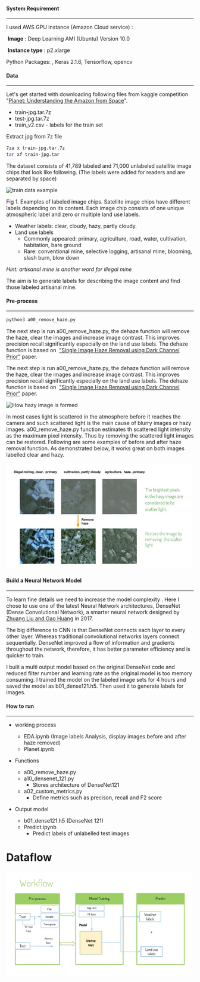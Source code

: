 #### System Requirement

------

I used AWS GPU instance (Amazon Cloud service) :

​	 **Image** : Deep Learning AMI (Ubuntu) Version 10.0 

​	 **Instance type** : p2.xlarge

Python Packages: , Keras 2.1.6, Tensorflow, opencv

#### Data

------

Let's get started with downloading following files from kaggle competition  "[Planet: Understanding the Amazon from Space](https://www.kaggle.com/c/planet-understanding-the-amazon-from-space)". 

- train-jpg.tar.7z  
- test-jpg.tar.7z 
- train_v2.csv       -   labels for the train set

Extract jpg from 7z file

``` bash
7za x train-jpg.tar.7z
tar xf train-jpg.tar
```

The dataset consists of 41,789 labeled and 71,000 unlabeled  satellite image chips that look like following. (The labels were added for readers and are separated by space)

![train data example](https://github.com/mumuxi15/metis_proj/blob/master/Multilabel%20image%20classification/img/eg1.jpg?raw=true)

Fig 1. Examples of labeled image chips. Satellite image chips have different labels depending on its content. Each image chip consists of one unique atmospheric label and zero or multiple land use labels. 

- Weather labels: clear, cloudy, hazy, partly cloudy. 
- Land use labels
  - Commonly appeared: primary, agriculture, road, water, cultivation, habitation, bare ground
  - Rare: conventional mine,  selective logging, artisanal mine,  blooming, slash burn, blow down

*Hint: artisanal mine is another word for illegal mine*

The aim is to generate labels for describing the image content and find those labeled artisanal mine. 

#### Pre-process

------

``` python
python3 a00_remove_haze.py
```

The next step is run a00_remove_haze.py, the dehaze function will remove the haze, clear the images and increase image contrast. This improves precision recall significantly especially on the land use labels. The dehaze function is based on  ["Single Image Haze Removal using Dark Channel Prior"](https://www.robots.ox.ac.uk/~vgg/rg/papers/hazeremoval.pdf) paper.

The next step is run a00_remove_haze.py, the dehaze function will remove the haze, clear the images and increase image contrast. This improves precision recall significantly especially on the land use labels. The dehaze function is based on  ["Single Image Haze Removal using Dark Channel Prior"](https://www.robots.ox.ac.uk/~vgg/rg/papers/hazeremoval.pdf) paper.

![How hazy image is formed](https://www.researchgate.net/profile/Seung_Won_Jung2/publication/291385074/figure/fig14/AS:320880610693124@1453515307125/Formation-of-a-hazy-image.png)

In most cases light is scattered in the atmosphere before it reaches the camera and such scattered light is the main cause of blurry images or hazy images. a00_remove_haze.py  function estimates th scattered light intensity as the maximum pixel intensity. Thus by removing the scattered light images can be restored. Following are some examples  of before and after haze removal function. As demonstrated below, it works great on both images labelled clear and hazy.

![How hazy image is formed](https://raw.githubusercontent.com/mumuxi15/mumuxi15.github.io/master/img/rainforest/dehaze.jpg)

#### Build a Neural Network Model

------

To learn fine details we need to increase the model complexity . Here I chose to use one of the latest Neural Network architectures, DenseNet (Dense Convolutional Network), a smarter neural network designed by [Zhuang Liu and Gao Huang](https://arxiv.org/pdf/1608.06993v3.pdf) in  2017. 

The big difference to CNN is that DenseNet connects each layer to every other layer. Whereas traditional convolutional networks layers connect sequentially. DenseNet improved a flow of information and gradients throughout the network, therefore, it has better parameter efficiency and is quicker to train. 

I built a multi output model based on the original DenseNet code and reduced filter number and learning rate as the original model is too memory consuming. I trained the model on the labeled image sets for 4 hours and saved the model as b01_dense121.h5. Then used it to generate labels for images. 

#### How to run

------

- working process
  - EDA.ipynb  (Image labels Analysis, display images before and after haze removed)
  - Planet.ipynb 

- Functions
  - a00_remove_haze.py  
  - a10_densenet_121.py
    -  Stores architecture of DenseNet121
  - a02_custom_metrics.py
    - Define metrics such as precison, recall and F2 score
- Output model
  - b01_dense121.h5 (DenseNet 121)
  - Predict.ipynb
    - Predict labels of unlabelled test images




# Dataflow

<img style="float:left; width:800px; display: block;margin-right: 350px" src="img/dataflow.jpg" />